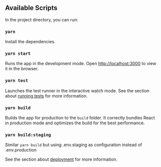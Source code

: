 
## Available Scripts

In the project directory, you can run:

### `yarn`

Install the dependencies.

### `yarn start`

Runs the app in the development mode. Open [http://localhost:3000](http://localhost:3000) to view it in the browser.

### `yarn test`

Launches the test runner in the interactive watch mode. See the section about [running tests](https://facebook.github.io/create-react-app/docs/running-tests) for more information.

### `yarn build`

Builds the app for production to the `build` folder. It correctly bundles React in production mode and optimizes the build for the best performance.

### `yarn build:staging`

Similar `yarn build` but using .env.staging as configuration instead of .env.production

See the section about [deployment](https://facebook.github.io/create-react-app/docs/deployment) for more information.
